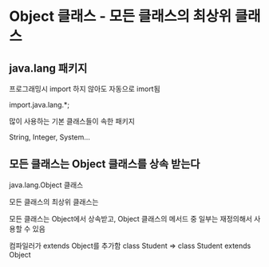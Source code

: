 Object 클래스 - 모든 클래스의 최상위 클래스
 =============

java.lang 패키지
-------------

프로그래밍시 import 하지 않아도 자동으로 imort됨


import.java.lang.*;


많이 사용하는 기본 클래스들이 속한 패키지


String, Integer, System...



모든 클래스는 Object 클래스를 상속 받는다
-------------

java.lang.Object 클래스


모든 클래스의 최상위 클래스는


모든 클래스는 Object에서 상속받고, Object 클래스의 메서드 중 일부는 재정의해서 사용할 수 있음


컴파일러가 extends Object를 추가함
class Student => class Student extends Object